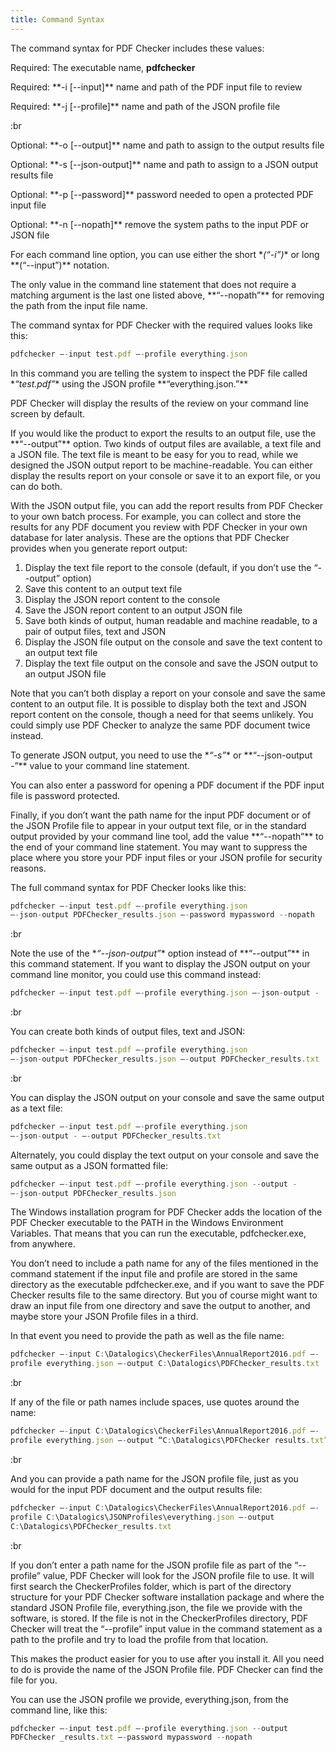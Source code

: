 ```yaml
---
title: Command Syntax
---
```


The command syntax for PDF Checker includes these values:

Required: The executable name, **pdfchecker**

Required: &#x2A;*-i \[--input]** name and path of the PDF input file to review

Required: &#x2A;*-j \[--profile]** name and path of the JSON profile file

:br

Optional: &#x2A;*-o \[--output]** name and path to assign to the output results file

Optional: &#x2A;*-s \[--json-output]** name and path to assign to a JSON output results file

Optional: &#x2A;*-p \[--password]** password needed to open a protected PDF input file

Optional: &#x2A;*-n \[--nopath]** remove the system paths to the input PDF or JSON file

For each command line option, you can use either the short &#x2A;*(“-i”)*&#x2A; or long &#x2A;*(“--input”)** notation.

The only value in the command line statement that does not require a matching argument is the last one listed above, &#x2A;*“--nopath”** for removing the path from the input file name.

The command syntax for PDF Checker with the required values looks like this:

```js
pdfchecker –-input test.pdf –-profile everything.json 
```

In this command you are telling the system to inspect the PDF file called &#x2A;*“test.pdf”*&#x2A; using the JSON profile &#x2A;*“everything.json.”**

PDF Checker will display the results of the review on your command line screen by default.

If you would like the product to export the results to an output file, use the &#x2A;*“--output”** option. Two kinds of output files are available, a text file and a JSON file. The text file is meant to be easy for you to read, while we designed the JSON output report to be machine-readable. You can either display the results report on your console or save it to an export file, or you can do both.

With the JSON output file, you can add the report results from PDF Checker to your own batch process. For example, you can collect and store the results for any PDF document you review with PDF Checker in your own database for later analysis. These are the options that PDF Checker provides when you generate report output:

1. Display the text file report to the console (default, if you don’t use the “- -output” option)
2. Save this content to an output text file
3. Display the JSON report content to the console
4. Save the JSON report content to an output JSON file
5. Save both kinds of output, human readable and machine readable, to a pair of output files, text and JSON
6. Display the JSON file output on the console and save the text content to an output text file
7. Display the text file output on the console and save the JSON output to an output JSON file

Note that you can’t both display a report on your console and save the same content to an output file. It is possible to display both the text and JSON report content on the console, though a need for that seems unlikely. You could simply use PDF Checker to analyze the same PDF document twice instead.

To generate JSON output, you need to use the &#x2A;*“-s”*&#x2A; or &#x2A;*“--json-output -”** value to your command line statement.

You can also enter a password for opening a PDF document if the PDF input file is password protected.

Finally, if you don’t want the path name for the input PDF document or of the JSON Profile file to appear in your output text file, or in the standard output provided by your command line tool, add the value &#x2A;*“--nopath”** to the end of your command line statement. You may want to suppress the place where you store your PDF input files or your JSON profile for security reasons.

The full command syntax for PDF Checker looks like this:

```js
pdfchecker –-input test.pdf –-profile everything.json 
–-json-output PDFChecker_results.json –-password mypassword --nopath
```

:br

Note the use of the &#x2A;*“--json-output”*&#x2A; option instead of &#x2A;*“--output”** in this command statement. If you want to display the JSON output on your command line monitor, you could use this command instead:

```js
pdfchecker –-input test.pdf –-profile everything.json –-json-output -
```

:br

You can create both kinds of output files, text and JSON:

```js
pdfchecker –-input test.pdf –-profile everything.json 
–-json-output PDFChecker_results.json –-output PDFChecker_results.txt
```

:br

You can display the JSON output on your console and save the same output as a text file:

```js
pdfchecker –-input test.pdf –-profile everything.json 
–-json-output - –-output PDFChecker_results.txt
```

Alternately, you could display the text output on your console and save the same output as a JSON formatted file:

```js
pdfchecker –-input test.pdf –-profile everything.json --output -
–-json-output PDFChecker_results.json
```

The Windows installation program for PDF Checker adds the location of the PDF Checker executable to the PATH in the Windows Environment Variables. That means that you can run the executable, pdfchecker.exe, from anywhere.

You don’t need to include a path name for any of the files mentioned in the command statement if the input file and profile are stored in the same directory as the executable pdfchecker.exe, and if you want to save the PDF Checker results file to the same directory. But you of course might want to draw an input file from one directory and save the output to another, and maybe store your JSON Profile files in a third.

In that event you need to provide the path as well as the file name:

```js
pdfchecker –-input C:\Datalogics\CheckerFiles\AnnualReport2016.pdf –-
profile everything.json –-output C:\Datalogics\PDFChecker_results.txt
```

:br

If any of the file or path names include spaces, use quotes around the name:

```js
pdfchecker –-input C:\Datalogics\CheckerFiles\AnnualReport2016.pdf –-
profile everything.json –-output “C:\Datalogics\PDFChecker results.txt”
```

:br

And you can provide a path name for the JSON profile file, just as you would for the input PDF document and the output results file:

```js
pdfchecker –-input C:\Datalogics\CheckerFiles\AnnualReport2016.pdf –-
profile C:\Datalogics\JSONProfiles\everything.json –-output
C:\Datalogics\PDFChecker_results.txt
```

:br

If you don’t enter a path name for the JSON profile file as part of the “--profile” value, PDF Checker will look for the JSON profile file to use. It will first search the CheckerProfiles folder, which is part of the directory structure for your PDF Checker software installation package and where the standard JSON Profile file, everything.json, the file we provide with the software, is stored. If the file is not in the CheckerProfiles directory, PDF Checker will treat the “--profile” input value in the command statement as a path to the profile and try to load the profile from that location.

This makes the product easier for you to use after you install it. All you need to do is provide the name of the JSON Profile file. PDF Checker can find the file for you.

You can use the JSON profile we provide, everything.json, from the command line, like this:

```js
pdfchecker –-input test.pdf –-profile everything.json --output
PDFChecker _results.txt –-password mypassword --nopath
```
